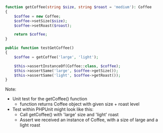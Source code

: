 ```php
function getCoffee(string $size, string $roast = 'medium'): Coffee
{
    $coffee = new Coffee;
    $coffee->setSize($size);
    $coffee->setRoast($roast);

    return $coffee;
}
```

```php
public function testGetCoffee()
{
    $coffee = getCoffee('large', 'light');

    $this->assertInstanceOf(Coffee::class, $coffee);
    $this->assertSame('large', $coffee->getSize());
    $this->assertSame('light', $coffee->getRoast());
}
```
<!-- .element: class="fragment" -->

Note:

* Unit test for the getCoffee() function
    - function returns Coffee object with given size + roast level
* Test within PHPUnit might look like this:
    - Call getCoffee() with 'large' size and 'light' roast
    - Assert we received an instance of Coffee, with a size of large and a light roast
